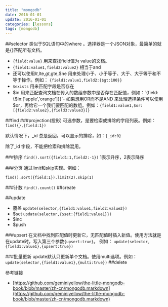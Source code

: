 ```yaml
---
title: "mongodb"
date: 2016-01-01
update: 2016-01-01
categories: [lessons]
tags: [mongodb]
---
```



##selector
类似于SQL语句中的where 。选择器是一个JSON对象，最简单的就是{}匹配所有文档。

- `{field:value}` 用来查找field值为 value的文档。
- `{field1:value1,field2:value2}` 相当于and
- 还可以使用$lt,$lte,$gt,$gte,$ne 用来处理小于、小于等于、大于、大于等于和不等于操作。例如：
`{field1:value1,field2:{$gt:100}}`
- `$exists` 用来匹配字段是否存在
- $in 用来匹配查询文档在传入的数组参数中是否存在匹配值，例如：`{field:{$in:['apple','orange']}}`- 如果想用OR而不是AND 来处理选择条件可以使用$or，再给它一个我们要匹配的数组。例如：`{field1:value1,$or:[{field2:value2},{field3:value3}]}`

##find
###projection(投影)
可选参数，是要检索或排除的字段列表。例如：
`find({},{field:1})`

默认情况下，_id 总是返回。可以显示的排除，如：`{_id:0}`

除了_id 字段，不能把检索和排除混用。

###排序
`find().sort({field1:1,field2:-1})`
1表示升序，2表示降序

###分页
通过limit和skip实现。例如：

`find().sort({field:1}).limit(2).skip(1)`

###计数
`find().count()`
##create

##update
- 覆盖
`update(selector,{field1:value1,field2:value2})`
- $set
`update(selector,{$set:{field1:value1}})`
- $inc
- $push

###upsert
在文档中找到匹配值时更新它，无匹配值时插入新值。使用方法就是在update时，写入第三个参数`{upsert:true}`。
例如：
`update(selector,{field1:value1},{upsert:true})`

###批量更新
update默认只更新单个文档。使用multi选项。例如：
`update(selector,{field1:value1},{multi:true})`
##delete


参考链接

- [https://github.com/geminiyellow/the-little-mongodb-book/blob/master/zh-cn/mongodb.markdown](https://github.com/geminiyellow/the-little-mongodb-book/blob/master/zh-cn/mongodb.markdown)
